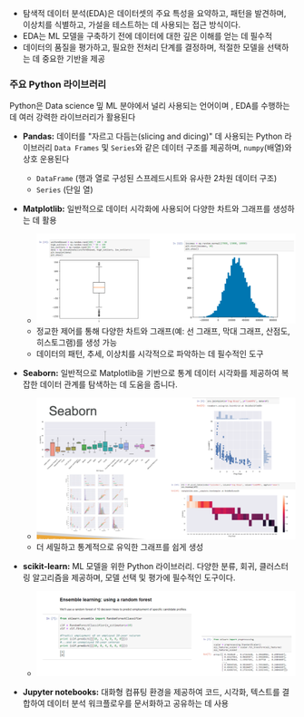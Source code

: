 - 탐색적 데이터 분석(EDA)은 데이터셋의 주요 특성을 요약하고, 패턴을 발견하며, 이상치를 식별하고, 가설을 테스트하는 데 사용되는 접근 방식이다. 
- EDA는 ML 모델을 구축하기 전에 데이터에 대한 깊은 이해를 얻는 데 필수적
- 데이터의 품질을 평가하고, 필요한 전처리 단계를 결정하며, 적절한 모델을 선택하는 데 중요한 기반을 제공

### 주요 Python 라이브러리

Python은 Data science 밒 ML 분야에서 널리 사용되는 언어이며 , EDA를 수행하는 데 여러 강력한 라이브러리가 활용된다

- **Pandas:** 데이터를 "자르고 다듬는(slicing and dicing)" 데 사용되는 Python 라이브러리
    `Data Frames` 및 `Series`와 같은 데이터 구조를 제공하며, `numpy`(배열)와 상호 운용된다
    - `DataFrame` (행과 열로 구성된 스프레드시트와 유사한 2차원 데이터 구조)
    - `Series` (단일 열)
    
- **Matplotlib:** 일반적으로 데이터 시각화에 사용되어 다양한 차트와 그래프를 생성하는 데 활용
	- ![](images/Pasted%20image%2020250804205314.png)
	- 정교한 제어를 통해 다양한 차트와 그래프(예: 선 그래프, 막대 그래프, 산점도, 히스토그램)를 생성 가능
	- 데이터의 패턴, 추세, 이상치를 시각적으로 파악하는 데 필수적인 도구
    
- **Seaborn:** 일반적으로 Matplotlib을 기반으로 통계 데이터 시각화를 제공하여 복잡한 데이터 관계를 탐색하는 데 도움을 줍니다.
	- ![](images/Pasted%20image%2020250804205335.png)
	- 더 세밀하고 통계적으로 유익한 그래프를 쉽게 생성
    
- **scikit-learn:** ML 모델을 위한 Python 라이브러리. 다양한 분류, 회귀, 클러스터링 알고리즘을 제공하며, 모델 선택 및 평가에 필수적인 도구이다.
	- ![](images/Pasted%20image%2020250804205413.png)
    
- **Jupyter notebooks:** 대화형 컴퓨팅 환경을 제공하여 코드, 시각화, 텍스트를 결합하여 데이터 분석 워크플로우를 문서화하고 공유하는 데 사용